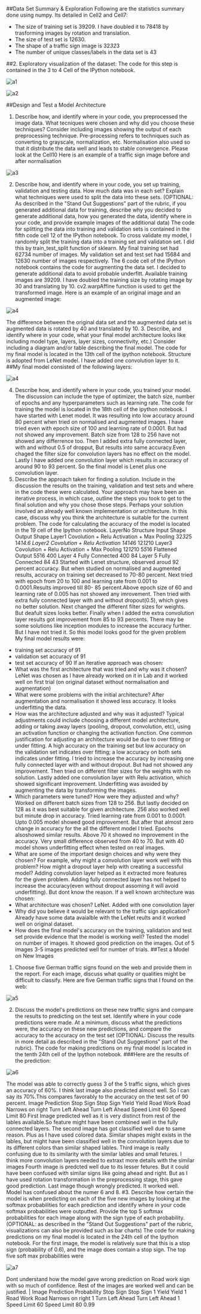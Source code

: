 ##Data Set Summary & Exploration
Following are the statistics summary done using numpy. Its detailed in Cell2 and Cell7:
* The size of training set is 39209. I have doubled it to 78418 by trasforming images by rotation and
translation.
* The size of test set is 12630.
* The shape of a traffic sign image is 32*32*3
* The number of unique classes/labels in the data set is 43

##2. Exploratory visualization of the dataset:
The code for this step is contained in the 3 to 4 Cell of the IPython notebook.

![a1](./new_images2/Training_data.png)

![a2](./new_images2/test_data.png)

##Design and Test a Model Architecture
1. Describe how, and identify where in your code, you preprocessed the image data. What tecniques
were chosen and why did you choose these techniques? Consider including images showing the
output of each preprocessing technique. Pre-processing refers to techniques such as converting to
grayscale, normalization, etc.
Normalisation also used so that it distribute the data well and leads to stable convergence. Please
look at the Cell10
Here is an example of a traffic sign image before and after normalisation

![a3](./new_images2/normalisaion_example.jpg)

2. Describe how, and identify where in your code, you set up training, validation and testing data.
How much data was in each set? Explain what techniques were used to split the data into these sets.
(OPTIONAL: As described in the "Stand Out Suggestions" part of the rubric, if you generated
additional data for training, describe why you decided to generate additional data, how you
generated the data, identify where in your code, and provide example images of the additional data)
The code for splitting the data into training and validation sets is contained in the fifth code cell 12
of the IPython notebook.
To cross validate my model, I randomly split the training data into a training set and validation set. I
did this by train_test_split function of sklearn.
My final training set had 62734 number of images. My validation set and test set had 15684 and
12630 number of images respectively.
The 6 code cell of the IPython notebook contains the code for augmenting the data set. I decided to
generate additional data to avoid probable underfitt. Available training images are 39209. I have
doubled the training size by rotating image by 30 and translating by 10. cv2.warpAffine function is
used to get the transformed image.
Here is an example of an original image and an augmented image:

![a4](./new_images2/augmented_image.jpg)

The difference between the original data set and the augmented data set is augmented data is rotated
by 40 and translated by 10.
3. Describe, and identify where in your code, what your final model architecture looks like
including model type, layers, layer sizes, connectivity, etc.) Consider including a diagram and/or
table describing the final model.
The code for my final model is located in the 13th cell of the ipython notebook. Structure is adopted
from LeNet model. I have added one convolution layer to it.
##My final model consisted of the following layers:

![a4](./new_images2/network.gif)

4. Describe how, and identify where in your code, you trained your model. The discussion can
include the type of optimizer, the batch size, number of epochs and any hyperparameters such as
learning rate.
The code for training the model is located in the 18th cell of the ipython notebook.
I have started with Lenet model. It was resulting into low accuracy around 80 percent when tried on
normalised and augmented images. I have tried even with epoch size of 100 and learning rate of
0.0001. But had not showed any improvement. Batch size from 128 to 256 have not showed any
differrence too. Then I added extra fully connected layer, with and without 0.5 of dropput, But results
into same accuracy.Even chaged the filter size for convolution layers has no effect on the model. Lastly
I have added one convolution layer which results in accuracy of around 90 to 93 percent. So the final
model is Lenet plus one convolution layer.
5. Describe the approach taken for finding a solution. Include in the discussion the results on the
training, validation and test sets and where in the code these were calculated. Your approach may
have been an iterative process, in which case, outline the steps you took to get to the final solution
and why you chose those steps. Perhaps your solution involved an already well known
implementation or architecture. In this case, discuss why you think the architecture is suitable for
the current problem.
The code for calculating the accuracy of the model is located in the 19 cell of the Ipython notebook.
LayerNo Structure Input Shape Output Shape
Layer1 Covolution + Relu Activation + Max Pooling 32*32*5 14*14.*6
Layer2 Covolution + Relu Activation 14*14*6 12*12*10
Layer3 Covolution + Relu Activation + Max Pooling 12*12*10 5*5*16
Flattened Output 5*5*16 400
Layer 4 Fully Connected 400 84
Layer 5 Fully Connected 84 43
Started with Lenet structure, observed aroud 92 percent accuracy. But when studied on normalised and
augmented results, accuracy on training set decreased to 70-80 percent. Next tried with epoch from 20
to 100 and learning rate from 0.001 to 0.0001.Results improved till 80- 85 percent.Above epoch size of
60 and learning rate of 0.005 has not showed any imrovement. Then tried with extra fully connected
layer with and without dropout(0.5), which gives no better solution. Next changed the different filter
sizes for weights. But deafult sizes looks better. Finally when I added the extra convolution layer results
got improvement from 85 to 93 percents. There may be some solutions like inception modules to
increase the accuracy further. But I have not tried it. So this model looks good for the given problem
My final model results were:
* training set accuracy of 91
* validation set accuracy of 91
* test set accuracy of 90
If an iterative approach was chosen:
* What was the first architecture that was tried and why was it chosen?
LeNet was chosen as I have already worked on it in Lab and it worked well on first trial (on original
dataset without normalisation and augmentation)
* What were some problems with the initial architecture?
After augmentation and normalisation it showed less accuracy. It looks underfitting the data.
* How was the architecture adjusted and why was it adjusted? Typical adjustments could include
choosing a different model architecture, adding or taking away layers (pooling, dropout,
convolution, etc), using an activation function or changing the activation function. One common
justification for adjusting an architecture would be due to over fitting or under fitting. A high
accuracy on the training set but low accuracy on the validation set indicates over fitting; a low
accuracy on both sets indicates under fitting.
I tried to increase the accuracy by increasing one fully connected layer with and without dropout.
But had not showed any improvement. Then tried on different filter sizes for the weights with no
solution. Lastly added one convolution layer with Relu activation, which showed significant
improvement. Underfitting was avoided by augmenting the data by transforming the images.
* Which parameters were tuned? How were they adjusted and why?
Worked on different batch sizes from 128 to 256. But lastly decided on 128 as it was best suitable
for given architecture. 256 also worked well but minute drop in accuracy.
Tried learning rate from 0.001 to 0.0001. Upto 0.005 model showed good improvement. But after
that almost zero change in accuracy for the all the different model I tried.
Epochs alsoshowed similar results. Above 70 it showed no improvement in the accuracy. Very small
difference observed from 40 to 70. But with 40 model shows underfitting effect when tested on real
images.
* What are some of the important design choices and why were they chosen? For example, why
might a convolution layer work well with this problem? How might a dropout layer help with
creating a successful model?
Adding convolution layer helped as it extracted more features for the given problem. Adding fully
connected layer has not helped to increase the accuracy(even without dropout assoming it will avoid
underfitting). But dont know the reason.
If a well known architecture was chosen:
* What architecture was chosen?
LeNet. Added with one convolution layer
* Why did you believe it would be relevant to the traffic sign application?
Already have some data avaialble with the LeNet reults and it worked well on original dataset.
* How does the final model's accuracy on the training, validation and test set provide evidence that
the model is working well?
Tested the model on number of images. It showed good prediction on the images. Out of 5 images
3-5 images predicted well for number of trials.
##Test a Model on New Images
1. Choose five German traffic signs found on the web and provide them in the report. For each
image, discuss what quality or qualities might be difficult to classify.
Here are five German traffic signs that I found on the web:


![a5](./new_images2/normalised_grayscale.jpg)



2. Discuss the model's predictions on these new traffic signs and compare the results to predicting
on the test set. Identify where in your code predictions were made. At a minimum, discuss what the
predictions were, the accuracy on these new predictions, and compare the accuracy to the accuracy
on the test set (OPTIONAL: Discuss the results in more detail as described in the "Stand Out
Suggestions" part of the rubric).
The code for making predictions on my final model is located in the tenth 24th cell of the Ipython
notebook.
###Here are the results of the prediction:


![a6](./new_images2/predictions.gif)


The model was able to correctly guess 3 of the 5 traffic signs, which gives an accuracy of 60%. I
think last image also predicted almost well. So I can say its 70%.This compares favorably to the
accuracy on the test set of 90 percent.
Image Prediction
Stop Sign Stop Sign
Yield Yield
Road Work Road Narrows on right
Turn Left Ahead Turn Left Ahead
Speed Limit 60 Speed Limit 80
First Image predicted well as it is very distinct from rest of the lables available.So feature might
have been combined well in the fully connected layers.
The second image has got classified well due to same reason. Plus as I have used colored data.
Similar shapes might exists in the lables, but might have been classified well in the convolution
layers due to its different colors than similar shaped lables.
Third image is really confusing due to its similarity with the similar lables and small fetures. I think
more convolution layers needed to extraxt more details with the similar images
Fourth image is predcted well due to its lesser fetures. But it could have been confused with similar
signs like going ahead and right. But as I have used rotation transformation in the preprocessing
stage, this gave good prediction.
Last image though wrongly predicted. It worked well. Model has confused about the numer 6 and 8.
#3. Describe how certain the model is when predicting on each of the five new images by looking at
the softmax probabilities for each prediction and identify where in your code softmax probabilities
were outputted. Provide the top 5 softmax probabilities for each image along with the sign type of
each probability. (OPTIONAL: as described in the "Stand Out Suggestions" part of the rubric,
visualizations can also be provided such as bar charts)
The code for making predictions on my final model is located in the 24th cell of the Ipython
notebook.
For the first image, the model is relatively sure that this is a stop sign (probability of 0.6), and the
image does contain a stop sign. The top five soft max probabilities were

![a7](./new_images2/prediction-probability.gif)

Dont understand how the model gave wrong prediction on Road work sign with so much of
confidence. Rest of the images are worked well and can be justified. |
Image Prediction Probability
Stop Sign Stop Sign 1
Yield Yield 1
Road Work Road Narrows on right 1
Turn Left Ahead Turn Left Ahead 1
Speed Limit 60 Speed Limit 80 0.99
